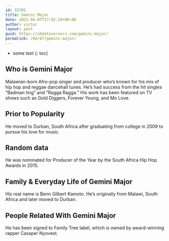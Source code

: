 ```yaml
---
id: 15701
title: Gemini Major
date: 2021-04-07T17:02:24+00:00
author: victor
layout: post
guid: https://ukdataservers.com/gemini-major/
permalink: /04/07/gemini-major/
---
```


* some text
{: toc}


## Who is Gemini Major



Malawian-born Afro-pop singer and producer who&#8217;s known for his mix of hip hop and reggae dancehall tunes. He&#8217;s had success from the hit singles &#8220;Badman ting&#8221; and &#8220;Ragga Ragga.&#8221; His work has been featured on TV shows such as Gold Diggers, Forever Young, and Mo Love.

                
                
                
## Prior to Popularity



He moved to Durban, South Africa after graduating from college in 2009 to pursue his love for music.

                
                
                
## Random data



He was nominated for Producer of the Year by the South Africa Hip Hop Awards in 2015.

                
                
                
## Family & Everyday Life of Gemini Major



His real name is Benn Gilbert Kamoto. He&#8217;s originally from Malawi, South Africa and later moved to Durban.

                
                
                
## People Related With Gemini Major



He has been signed to Family Tree label, which is owned by award-winning rapper Cassper Nyovest.

                
              
            
          
          
          